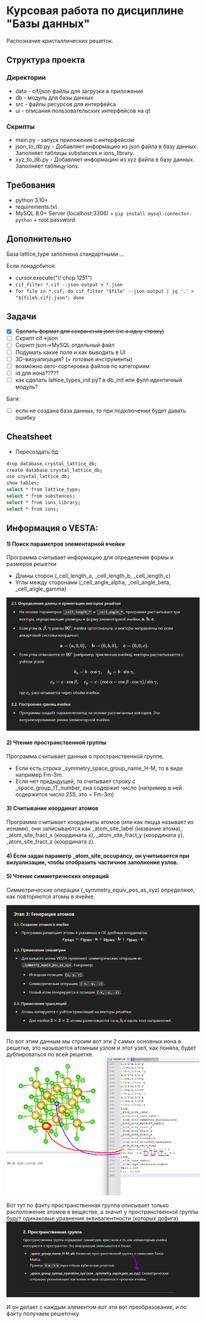 # Курсовая работа по дисциплине "Базы данных"

Распознание кристаллических решеток.

## Структура проекта

### Директории

* data - cif/json файлы для загрузки в приложение
* db - модуль для базы данных
* src - файлы ресурсов для интерфейса
* ui - описания пользовательских интерфейсов на qt

### Скрипты

* main.py - запуск приложения с интерфейсом
* json_to_db.py - Добавляет информацию из json файла в базу данных. Заполняет таблицы substances и ions_library.
* xyz_to_db.py - Добавляет информацию из xyz файла в базу данных. Заполняет таблицу ions.

## Требования

* python 3.10+
* requirements.txt
* MySQL 8.0+ Server (localhost:3306) + `pip install mysql-connector-python` + root password

## Дополнительно

База lattice_type заполнена стандартными ...

Если понадобится:

* cursor.execute("\\! chcp 1251")
* `cif_filter *.cif --json-output > *.json`
* `for file in *.cif; do cif_filter "$file" --json-output | jq '.' > "${file%.cif}.json"; done`

## Задачи

- [x] ~~Сделать формат для сохранения json (не в одну строку)~~
- [ ] Скрипт cif->json
- [ ] Скрипт json->MySQL отдельный файл
- [ ] Подумать какие поля и как выводить в UI
- [ ] 3D-визуализация? (+ готовые инструменты)
- [ ] возможно авто-сортировка файлов по категориям
- [ ] id для иона?????
- [ ] как сделать lattice_types_init py? в db_init или фулл идентичный модуль?

Баги:
- [ ] если не создана база данных, то при подключении будет давать ошибку

## Cheatsheet

* Пересоздать бд

```bash
drop database crystal_lattice_db;
create database crystal_lattice_db;
use crystal_lattice_db;
show tables;
select * from lattice_type;
select * from substances;
select * from ions_library;
select * from ions;
```

## Информация о VESTA:

#### 1) Поиск параметров элементарной ячейки

Программа считывает информацию для определения формы и размеров решетки
- Длины сторон (_cell_length_a, _cell_length_b, _cell_length_c)
- Углы между сторонами (_cell_angle_alpha, _cell_angle_beta, _cell_angle_gamma)

![img.png](info_examples/img.png)

#### 2) Чтение пространственной группы

Программа считывает данные о пространственной группе. 
- Если есть строка _symmetry_space_group_name_H-M, то в виде например Fm-3m.
- Если нет предыдущей, то считывает строку с _space_group_IT_number, она содержит число (например в ней содержится число 255, это = Fm-3m)

#### 3) Считывание координат атомов

Программа считывает координаты атомов (или как пицца называет их ионами), они записываются как _atom_site_label (название атома), _atom_site_fract_x (координата x), _atom_site_fract_y (координата y), _atom_site_fract_z (координата z).

#### 4) Если задан параметр _atom_site_occupancy, он учитывается при визуализации, чтобы отобразить частичное заполнение узлов.

#### 5) Чтение симметрических операций

Симметрические операции (_symmetry_equiv_pos_as_xyz) определяют, как повторяются атомы в ячейке.

![img_1.png](info_examples/img_1.png)

По вот этим данным мы строим вот эти 2 самых основных иона в решетке, это называется атомным узлом и этот узел, как поняла, будет дублироваться по всей решетке.
![img_2.png](info_examples/img_2.png)

Вот тут по факту пространственная группа описывает только расположение атомов в веществе, а значит у пространственной группы будут одинаковые уравнения эквивалентности (которых дофига)
![img_3.png](info_examples/img_3.png)

И он делает с каждым элементом вот эти вот преобразования, и по факту получаем решеточку


